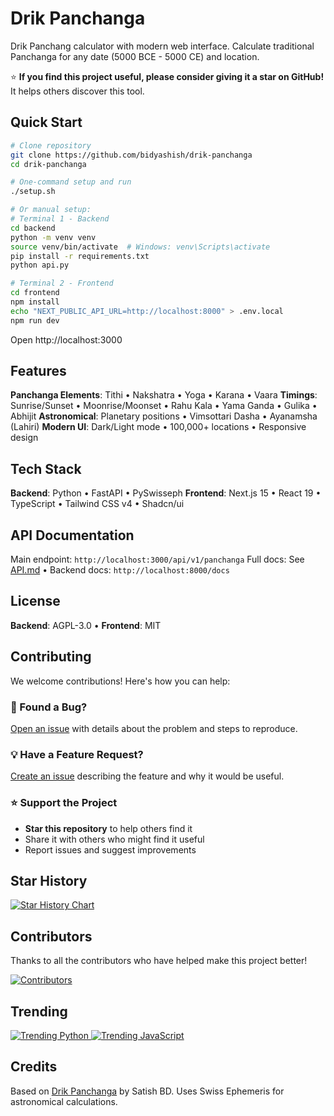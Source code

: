 # Drik Panchanga


Drik Panchang calculator with modern web interface. Calculate traditional Panchanga for any date (5000 BCE - 5000 CE) and location.

⭐ **If you find this project useful, please consider giving it a star on GitHub!** It helps others discover this tool.

## Quick Start

```bash
# Clone repository
git clone https://github.com/bidyashish/drik-panchanga
cd drik-panchanga

# One-command setup and run
./setup.sh

# Or manual setup:
# Terminal 1 - Backend
cd backend
python -m venv venv
source venv/bin/activate  # Windows: venv\Scripts\activate
pip install -r requirements.txt
python api.py

# Terminal 2 - Frontend
cd frontend
npm install
echo "NEXT_PUBLIC_API_URL=http://localhost:8000" > .env.local
npm run dev
```

Open http://localhost:3000

## Features

**Panchanga Elements**: Tithi • Nakshatra • Yoga • Karana • Vaara
**Timings**: Sunrise/Sunset • Moonrise/Moonset • Rahu Kala • Yama Ganda • Gulika • Abhijit
**Astronomical**: Planetary positions • Vimsottari Dasha • Ayanamsha (Lahiri)
**Modern UI**: Dark/Light mode • 100,000+ locations • Responsive design

## Tech Stack

**Backend**: Python • FastAPI • PySwisseph
**Frontend**: Next.js 15 • React 19 • TypeScript • Tailwind CSS v4 • Shadcn/ui

## API Documentation

Main endpoint: `http://localhost:3000/api/v1/panchanga`
Full docs: See [API.md](./API.md) • Backend docs: `http://localhost:8000/docs`

## License

**Backend**: AGPL-3.0 • **Frontend**: MIT

## Contributing

We welcome contributions! Here's how you can help:

### 🐛 Found a Bug?
[Open an issue](https://github.com/bidyashish/drik-panchanga/issues/new) with details about the problem and steps to reproduce.

### 💡 Have a Feature Request?
[Create an issue](https://github.com/bidyashish/drik-panchanga/issues/new) describing the feature and why it would be useful.

### ⭐ Support the Project
- **Star this repository** to help others find it
- Share it with others who might find it useful
- Report issues and suggest improvements

## Star History

[![Star History Chart](https://api.star-history.com/svg?repos=bidyashish/drik-panchanga&type=Date)](https://star-history.com/#bidyashish/drik-panchanga&Date)

## Contributors

Thanks to all the contributors who have helped make this project better!

[![Contributors](https://contrib.rocks/image?repo=bidyashish/drik-panchanga)](https://github.com/bidyashish/drik-panchanga/graphs/contributors)

## Trending

<a href="https://github.com/trending/python?since=daily" target="_blank">
  <img src="https://img.shields.io/badge/Trending-Python-blue?style=for-the-badge&logo=github" alt="Trending Python">
</a>
<a href="https://github.com/trending/javascript?since=daily" target="_blank">
  <img src="https://img.shields.io/badge/Trending-JavaScript-yellow?style=for-the-badge&logo=github" alt="Trending JavaScript">
</a>

## Credits

Based on [Drik Panchanga](https://github.com/bdsatish/drik-panchanga) by Satish BD.
Uses Swiss Ephemeris for astronomical calculations.